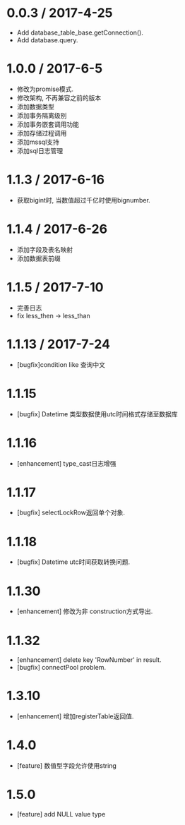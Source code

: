 
0.0.3 / 2017-4-25
==================
  - Add database_table_base.getConnection().
  - Add database.query.

1.0.0 / 2017-6-5
==================
  - 修改为promise模式.
  - 修改架构, 不再兼容之前的版本
  - 添加数据类型
  - 添加事务隔离级别
  - 添加事务嵌套调用功能
  - 添加存储过程调用
  - 添加mssql支持
  - 添加sql日志管理

1.1.3 / 2017-6-16
==================
  - 获取bigint时, 当数值超过千亿时使用bignumber.

1.1.4 / 2017-6-26
==================
  - 添加字段及表名映射
  - 添加数据表前缀

1.1.5 / 2017-7-10
==================
  - 完善日志
  - fix less_then -> less_than

1.1.13 / 2017-7-24
==================
  - [bugfix]condition like 查询中文

1.1.15
==================
  - [bugfix] Datetime 类型数据使用utc时间格式存储至数据库

1.1.16
==================
  - [enhancement] type_cast日志增强

1.1.17
==================
  - [bugfix] selectLockRow返回单个对象.

1.1.18
==================
  - [bugfix] Datetime utc时间获取转换问题.

1.1.30
==================
  - [enhancement] 修改为非 construction方式导出.

1.1.32
==================
  - [enhancement] delete key 'RowNumber' in result.
  - [bugfix] connectPool problem.

1.3.10
==================
  - [enhancement] 增加registerTable返回值.

1.4.0
==================
  - [feature] 数值型字段允许使用string

1.5.0
==================
  - [feature] add NULL value type
